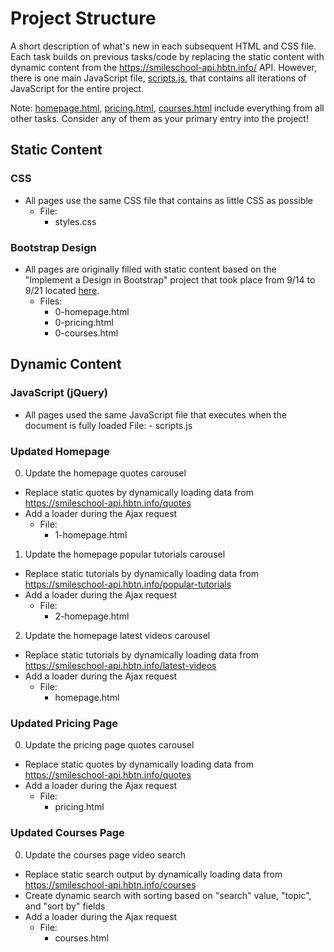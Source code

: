 # Project Structure

A short description of what's new in each subsequent HTML and CSS file. Each task builds on previous tasks/code by replacing the static content with dynamic content from the https://smileschool-api.hbtn.info/ API. However, there is one main JavaScript file, [scripts.js](https://github.com/RLewis11769/holberton-smiling-school-javascript/blob/main/scripts.js), that contains all iterations of JavaScript for the entire project.

Note: [homepage.html](https://github.com/RLewis11769/holberton-smiling-school-javascript/blob/main/homepage.html), [pricing.html](https://github.com/RLewis11769/holberton-smiling-school-javascript/blob/main/pricing.html), [courses.html](https://github.com/RLewis11769/holberton-smiling-school-javascript/blob/main/courses.html) include everything from all other tasks. Consider any of them as your primary entry into the project!

## Static Content

### CSS

- All pages use the same CSS file that contains as little CSS as possible
	- File:
		- styles.css

### Bootstrap Design

- All pages are originally filled with static content based on the "Implement a Design in Bootstrap" project that took place from 9/14 to 9/21 located [here](https://github.com/RLewis11769/holberton-smiling-school).
	- Files:
		- 0-homepage.html
		- 0-pricing.html
		- 0-courses.html

## Dynamic Content

### JavaScript (jQuery)

- All pages used the same JavaScript file that executes when the document is fully loaded
	File:
		- scripts.js

### Updated Homepage

0. Update the homepage quotes carousel
- Replace static quotes by dynamically loading data from https://smileschool-api.hbtn.info/quotes
- Add a loader during the Ajax request
	- File:
		- 1-homepage.html

1. Update the homepage popular tutorials carousel
- Replace static tutorials by dynamically loading data from https://smileschool-api.hbtn.info/popular-tutorials
- Add a loader during the Ajax request
	- File:
		- 2-homepage.html

2. Update the homepage latest videos carousel
- Replace static tutorials by dynamically loading data from https://smileschool-api.hbtn.info/latest-videos
- Add a loader during the Ajax request
	- File:
		- homepage.html

### Updated Pricing Page

0. Update the pricing page quotes carousel
- Replace static quotes by dynamically loading data from https://smileschool-api.hbtn.info/quotes
- Add a loader during the Ajax request
	- File:
		- pricing.html

### Updated Courses Page

0. Update the courses page video search
- Replace static search output by dynamically loading data from https://smileschool-api.hbtn.info/courses
- Create dynamic search with sorting based on "search" value, "topic", and "sort by" fields
- Add a loader during the Ajax request
	- File:
		- courses.html
